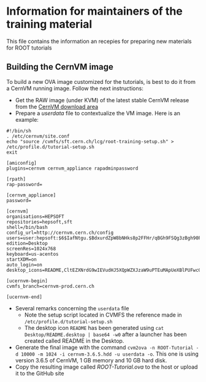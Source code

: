 # Information for maintainers of the training material
This file contains the information an recepies for preparing new materials for ROOT tutorials
## Building the CernVM image
To build a new OVA image customized for the tutorials, is best to do it from a CernVM running image. Follow the next instructions:
- Get the RAW image (under KVM) of the latest stable CernVM release from the [CernVM download area](http://cernvm.cern.ch/portal/downloads)
- Prepare a *userdata* file to contextualize the VM image. Here is an example:
~~~
#!/bin/sh
. /etc/cernvm/site.conf
echo "source /cvmfs/sft.cern.ch/lcg/root-training-setup.sh" > /etc/profile.d/tutorial-setup.sh
exit

[amiconfig]
plugins=cernvm cernvm_appliance rapadminpassword

[rpath]
rap-password=

[cernvm_appliance]
password=

[cernvm]
organisations=HEPSOFT
repositories=hepsoft,sft
shell=/bin/bash
config_url=http://cernvm.cern.ch/config
users=user:hepsoft:$6$IafNtgu.$BdxurdZpW8bNHks8p2FFHr/qBGh9FSQg3zBgh90PPsSSHWn8dTMc78ltCQf/W99tPX/7v.wlRGzudvvYQzVHw1
edition=Desktop
screenRes=1024x768
keyboard=us-acentos
startXDM=on
auto_login=on
desktop_icons=README,CltEZXNrdG9wIEVudHJ5XQpWZXJzaW9uPTEuMApUeXBlPUFwcGxpY2F0aW9uCk5hbWU9UkVBRE1FCkNvbW1lbnQ9CkV4ZWM9ZmlyZWZveCBodHRwczovL2dpdGh1Yi5jb20vcm9vdC1taXJyb3IvdHJhaW5pbmcvYmxvYi9tYXN0ZXIvUkVBRE1FLm1kCkljb249L3Vzci9zaGFyZS9pY29ucy9yb290Ni5wbmcKUGF0aD0KVGVybWluYWw9ZmFsc2UKU3RhcnR1cE5vdGlmeT1mYWxzZQo=

[ucernvm-begin]
cvmfs_branch=cernvm-prod.cern.ch

[ucernvm-end]
~~~
- Several remarks concerning the `userdata` file
   - Note the setup script located in CVMFS the reference made in `/etc/profile.d/tutorial-setup.sh` 
   - The desktop icon `README` has been generated using `cat Desktop/README.desktop | base64 -w0` after a launcher has been created called README in the Desktop.
- Generate the final image with the command `cvm2ova -n ROOT-Tutorial -d 10000 -m 1024 -i cernvm-3.6.5.hdd -u userdata -o`. This one is using version 3.6.5 of CernVM, 1 GB memory and 10 GB hard disk.
- Copy the resulting image called *ROOT-Tutorial.ova* to the host or upload it to the GitHub site

